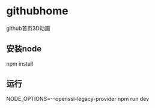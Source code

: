 # githubhome
github首页3D动画

## 安装node
npm install

## 运行
NODE_OPTIONS=--openssl-legacy-provider npm run dev
